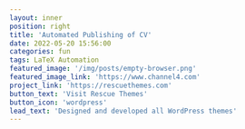 ```yaml
---
layout: inner
position: right
title: 'Automated Publishing of CV'
date: 2022-05-20 15:56:00
categories: fun
tags: LaTeX Automation
featured_image: '/img/posts/empty-browser.png'
featured_image_link: 'https://www.channel4.com'
project_link: 'https://rescuethemes.com'
button_text: 'Visit Rescue Themes'
button_icon: 'wordpress'
lead_text: 'Designed and developed all WordPress themes'
---
```

